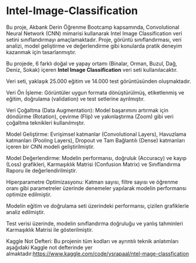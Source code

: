 # Intel-Image-Classification
Bu proje, Akbank Derin Öğrenme Bootcamp kapsamında, Convolutional Neural Network (CNN) mimarisi kullanarak Intel Image Classification veri setini sınıflandırmayı amaçlamaktadır. Proje, görüntü sınıflandırması, veri analizi, model geliştirme ve değerlendirme gibi konularda pratik deneyim kazanmak için tasarlanmıştır. 

Bu projede, 6 farklı doğal ve yapay ortamı (Binalar, Orman, Buzul, Dağ, Deniz, Sokak) içeren **Intel Image Classification** veri seti kullanılacaktır. 

Veri seti, yaklaşık 25.000 eğitim ve 14.000 test görüntüsünden oluşmaktadır.


Veri Ön İşleme: Görüntüler uygun formata dönüştürülmüş, etiketlenmiş ve eğitim, doğrulama (validation) ve test setlerine ayrılmıştır.


Veri Çoğaltma (Data Augmentation): Model başarımını artırmak için döndürme (Rotation), çevirme (Flip) ve yakınlaştırma (Zoom) gibi veri çoğaltma teknikleri kullanılmıştır.



Model Geliştirme: Evrişimsel katmanlar (Convolutional Layers), Havuzlama katmanları (Pooling Layers), Dropout ve Tam Bağlantılı (Dense) katmanları içeren bir CNN modeli geliştirilmiştir.


Model Değerlendirme: Modelin performansı, doğruluk (Accuracy) ve kayıp (Loss) grafikleri, Karmaşıklık Matrisi (Confusion Matrix) ve Sınıflandırma Raporu ile değerlendirilmiştir.


Hiperparametre Optimizasyonu: Katman sayısı, filtre sayısı ve öğrenme oranı gibi parametreler üzerinde denemeler yapılarak modelin performansı optimize edilmiştir.

Modelin eğitim ve doğrulama seti üzerindeki performansı, çizilen grafiklerle analiz edilmiştir.

Test verisi üzerinde, modelin sınıflandırma doğruluğu ve yanlış tahminleri Karmaşıklık Matrisi ile gösterilmiştir.



Kaggle Not Defteri:
Bu projenin tüm kodları ve ayrıntılı teknik anlatımları aşağıdaki Kaggle not defterinde yer almaktadır:https://www.kaggle.com/code/ysrapaal/ntel-mage-classfication
